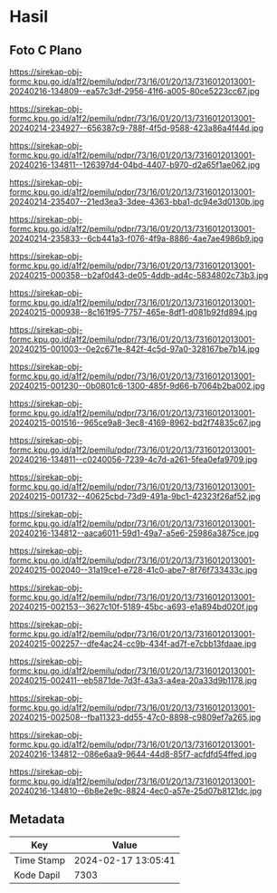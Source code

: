 # Hasil

## Foto C Plano

https://sirekap-obj-formc.kpu.go.id/a1f2/pemilu/pdpr/73/16/01/20/13/7316012013001-20240216-134809--ea57c3df-2956-41f6-a005-80ce5223cc67.jpg

https://sirekap-obj-formc.kpu.go.id/a1f2/pemilu/pdpr/73/16/01/20/13/7316012013001-20240214-234927--656387c9-788f-4f5d-9588-423a86a4f44d.jpg

https://sirekap-obj-formc.kpu.go.id/a1f2/pemilu/pdpr/73/16/01/20/13/7316012013001-20240216-134811--126397d4-04bd-4407-b970-d2a65f1ae062.jpg

https://sirekap-obj-formc.kpu.go.id/a1f2/pemilu/pdpr/73/16/01/20/13/7316012013001-20240214-235407--21ed3ea3-3dee-4363-bba1-dc94e3d0130b.jpg

https://sirekap-obj-formc.kpu.go.id/a1f2/pemilu/pdpr/73/16/01/20/13/7316012013001-20240214-235833--6cb441a3-f076-4f9a-8886-4ae7ae4986b9.jpg

https://sirekap-obj-formc.kpu.go.id/a1f2/pemilu/pdpr/73/16/01/20/13/7316012013001-20240215-000358--b2af0d43-de05-4ddb-ad4c-5834802c73b3.jpg

https://sirekap-obj-formc.kpu.go.id/a1f2/pemilu/pdpr/73/16/01/20/13/7316012013001-20240215-000938--8c161f95-7757-465e-8df1-d081b92fd894.jpg

https://sirekap-obj-formc.kpu.go.id/a1f2/pemilu/pdpr/73/16/01/20/13/7316012013001-20240215-001003--0e2c671e-842f-4c5d-97a0-328167be7b14.jpg

https://sirekap-obj-formc.kpu.go.id/a1f2/pemilu/pdpr/73/16/01/20/13/7316012013001-20240215-001230--0b0801c6-1300-485f-9d66-b7064b2ba002.jpg

https://sirekap-obj-formc.kpu.go.id/a1f2/pemilu/pdpr/73/16/01/20/13/7316012013001-20240215-001516--965ce9a8-3ec8-4169-8962-bd2f74835c67.jpg

https://sirekap-obj-formc.kpu.go.id/a1f2/pemilu/pdpr/73/16/01/20/13/7316012013001-20240216-134811--c0240056-7239-4c7d-a261-5fea0efa9709.jpg

https://sirekap-obj-formc.kpu.go.id/a1f2/pemilu/pdpr/73/16/01/20/13/7316012013001-20240215-001732--40625cbd-73d9-491a-9bc1-42323f26af52.jpg

https://sirekap-obj-formc.kpu.go.id/a1f2/pemilu/pdpr/73/16/01/20/13/7316012013001-20240216-134812--aaca6011-59d1-49a7-a5e6-25986a3875ce.jpg

https://sirekap-obj-formc.kpu.go.id/a1f2/pemilu/pdpr/73/16/01/20/13/7316012013001-20240215-002040--31a19ce1-e728-41c0-abe7-8f76f733433c.jpg

https://sirekap-obj-formc.kpu.go.id/a1f2/pemilu/pdpr/73/16/01/20/13/7316012013001-20240215-002153--3627c10f-5189-45bc-a693-e1a894bd020f.jpg

https://sirekap-obj-formc.kpu.go.id/a1f2/pemilu/pdpr/73/16/01/20/13/7316012013001-20240215-002257--dfe4ac24-cc9b-434f-ad7f-e7cbb13fdaae.jpg

https://sirekap-obj-formc.kpu.go.id/a1f2/pemilu/pdpr/73/16/01/20/13/7316012013001-20240215-002411--eb5871de-7d3f-43a3-a4ea-20a33d9b1178.jpg

https://sirekap-obj-formc.kpu.go.id/a1f2/pemilu/pdpr/73/16/01/20/13/7316012013001-20240215-002508--fba11323-dd55-47c0-8898-c9809ef7a265.jpg

https://sirekap-obj-formc.kpu.go.id/a1f2/pemilu/pdpr/73/16/01/20/13/7316012013001-20240216-134812--086e6aa9-9644-44d8-85f7-acfdfd54ffed.jpg

https://sirekap-obj-formc.kpu.go.id/a1f2/pemilu/pdpr/73/16/01/20/13/7316012013001-20240216-134810--6b8e2e9c-8824-4ec0-a57e-25d07b8121dc.jpg


## Metadata

| Key        | Value               |
| ---------- | ------------------- |
| Time Stamp | 2024-02-17 13:05:41 |
| Kode Dapil | 7303                |



